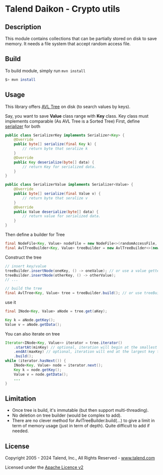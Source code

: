 # Talend Daikon - Crypto utils

## Description

This module contains collections that can be partially stored on disk to save memory.
It needs a file system that accept random access file.

## Build

To build module, simply run `mvn install`

```bash
$> mvn install
```

## Usage

This library offers [AVL Tree](https://www.programiz.com/dsa/avl-tree) on disk (to search values by keys).

Say, you want to save **Value** class range with **Key** class. Key class must implements comparable (As AVL Tree is a Sorted Tree)
First, define [serializer](./src/main/java/org/talend/daikon/collections/tree/file/Serializer.java) for both
```java
public class SerializerKey implements Serializer<Key> {
    @Override
    public byte[] serialize(final Key k) {
        // return byte that seralize k
    }
    @Override
    public Key deserialize(byte[] data) {
        // return Key for serialized data.
    }
}

public class SerializerValue implements Serializer<Value> {
    @Override
    public byte[] serialize(final Value v) {
        // return byte that seralize v
    }
    @Override
    public Value deserialize(byte[] data) {
        // return value for serialized data.
    }
}
```

Then define a builder for Tree
```java
final NodeFile<Key, Value> nodeFile = new NodeFile<>(randomAccessFile, new SerializerKey(), new SerializerValue());
final AvlTreeBuilder<Key, Value> treeBuilder = new AvlTreeBuilder<>(new BuilderFile<>(nodeFile));
```

Construct the tree
```java
// insert key/value
treeBuilder.insertNode(oneKey, () -> oneValue); // or use a value getter for value.
treeBuilder.insertNode(otherKey, () -> otherValue);
// ...

// build the tree
final AvlTree<Key, Value> tree = treeBuilder.build(); // or use treeBuilder.build(5); to have a depth of element in memory of 5, default is 10.  
```

use it
```java
final INode<Key, Value> aNode = tree.get(aKey);

Key k = aNode.getKey();
Value v = aNode.getData();
```

You can also iterate on tree
```java
Iterator<INode<Key, Value>> iterator = tree.iterator()
    .startAt(minKey) // optional, iteration will begin at the smallest key that is >= minKey.
    .endAt(maxKey) // optional, iteration will end at the largest key that is <= maxKey
    .build();
while (iterator.hasNext()) {
    INode<Key, Value> node = iterator.next();
    Key k = node.getKey();
    Value v = node.getData();
    ...
}
```
## Limitation

- Once tree is build, it's immutable (but then support multi-threading).
- No deletion on tree builder (would be complex to add).
- There are no clever method for AvlTreeBuilder.build(...) to give a limit in term of memory usage (just in term of depth). Quite difficult to add if needed. 

## License

Copyright 2005 - 2024 Talend, Inc., All Rights Reserved - www.talend.com

Licensed under the [Apache Licence v2](https://www.apache.org/licenses/LICENSE-2.0.txt)
